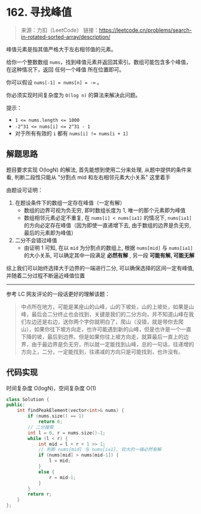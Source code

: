 ﻿# 162. 寻找峰值
> 来源：力扣（LeetCode）
链接：https://leetcode.cn/problems/search-in-rotated-sorted-array/description/

峰值元素是指其值严格大于左右相邻值的元素。

给你一个整数数组 `nums`，找到峰值元素并返回其索引。数组可能包含多个峰值，在这种情况下，返回 任何一个峰值 所在位置即可。

你可以假设 `nums[-1] = nums[n] = -∞` 。

你必须实现时间复杂度为 `O(log n)` 的算法来解决此问题。

提示：

- `1 <= nums.length <= 1000`
- `-2^31 <= nums[i] <= 2^31 - 1`
- 对于所有有效的 `i` 都有 `nums[i] != nums[i + 1]`

## 解题思路
题目要求实现 O(logN) 的解法, 首先能想到使用二分来处理, 从题中提供的条件来看, 判断二段性只能从 "分割点 mid 和左右相邻元素大小关系" 这里着手

由题设可证明：
1. 在题设条件下的数组一定存在峰值（一定有解）
    - 数组的边界可视为负无穷, 即时数组长度为 1, 唯一的那个元素即为峰值
    - 数组相邻元素必定不重复, 在 `nums[i] < nums[i±1]` 的情况下, `nums[i±1]` 的方向必定存在峰值（因为即使一直递增下去, 由于数组的边界是负无穷, 最后的元素即为峰值）
2. 二分不会错过峰值
    - 由证明 1 可知, 在以 `mid` 为分割点的数组上, 根据 `nums[mid]` 与 `nums[i±1]` 的大小关系, 可以确定其中一段满足 **必然有解** , 另一段 **可能有解, 可能无解**

综上我们可以始终选择大于边界的一端进行二分, 可以确保选择的区间一定有峰值, 并随着二分过程不断逼近峰值位置

---
参考 LC 网友评论的一段话更好的理解该题：

> 中点所在地方，可能是某座山的山峰，山的下坡处，山的上坡处，如果是山峰，最后会二分终止也会找到，关键是我们的二分方向，并不知道山峰在我们左边还是右边，送你两个字你就明白了，爬山（没错，就是带你去爬山），如果你往下坡方向走，也许可能遇到新的山峰，但是也许是一个一直下降的坡，最后到边界。但是如果你往上坡方向走，就算最后一直上的边界，由于最边界是负无穷，所以就一定能找到山峰，总的一句话，往递增的方向上，二分，一定能找到，往递减的方向只是可能找到，也许没有。

## 代码实现
时间复杂度 O(logN)，空间复杂度 O(1)
```cpp
class Solution {
public:
    int findPeakElement(vector<int>& nums) {
        if (nums.size() == 1)
            return 0;
        // 二分搜索
        int l = 0, r = nums.size()-1;
        while (l < r) {
            int mid = l + r + 1 >> 1;
            // 判断 nums[mid] 与 nums[i±1], 较大的一端必然有解
            if (nums[mid] > nums[mid-1]) {
                l = mid;
            }
            else {
                r = mid-1;
            }
        }
        return r;
    }
};
```


